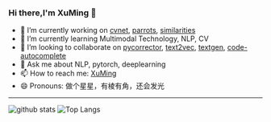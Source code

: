 
### Hi there,I'm XuMing 👋
- 🔭 I’m currently working on [cvnet](https://github.com/shibing624/cvnet), [parrots](https://github.com/shibing624/parrots), [similarities](https://github.com/shibing624/similarities)
- 🌱 I’m currently learning Multimodal Technology, NLP, CV
- 👯 I’m looking to collaborate on [pycorrector](https://github.com/shibing624/pycorrector), [text2vec](https://github.com/shibing624/text2vec), [textgen](https://github.com/shibing624/textgen), [code-autocomplete](https://github.com/shibing624/code-autocomplete)
- 💬 Ask me about <highlight>NLP, pytorch, deeplearning</highlight>
- 📫 How to reach me: [XuMing](https://blog.csdn.net/mingzai624)
- 😄 Pronouns: 做个星星，有棱有角，还会发光
<!--
<img  align="left" src="https://github-readme-stats.vercel.app/api?username=shibing624&show_icons=true&icon_color=CE1D2D&text_color=718096&bg_color=0d1019&hide_title=false&&hide_border=false" />

**shibing624/shibing624** is a ✨ _special_ ✨ repository because its `README.md` (this file) appears on your GitHub profile.

Here are some ideas to get you started:

- 🔭 I’m currently working on ...
- 🌱 I’m currently learning ...
- 👯 I’m looking to collaborate on ...
- 🤔 I’m looking for help with ...
- 💬 Ask me about ...
- 📫 How to reach me: ...
- 😄 Pronouns: ...
- ⚡ Fun fact: ...
-->


---

![github stats](https://github-readme-stats.vercel.app/api?username=shibing624&show_icons=true)
![Top Langs](https://github-readme-stats.vercel.app/api/top-langs/?username=shibing624&langs_count=3&hide=javascript,go,html,css,tex,Roff)
